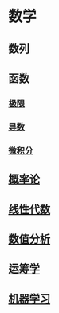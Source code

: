 <link rel='stylesheet' href='../style/index.css'>

# 数学

## 数列

## 函数

### [极限](./Function/Limit.html)

### [导数](./Function/Derivative.html)

### [微积分](./Function/Calculus.html)

## [概率论](./Probability/index.html)

## [线性代数](./LinearAlgebra/index.html)

## [数值分析](./DataAnalysis/index.html)

## [运筹学](./OperationsResearch/index.html)

## [机器学习](./MachineLearning/index.html)
